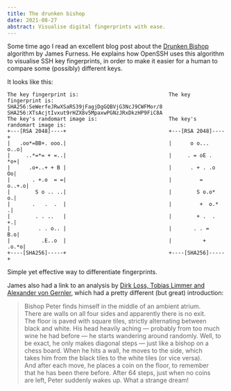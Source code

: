 ```yaml
---
title: The drunken bishop
date: 2021-08-27
abstract: Visualise digital fingerprints with ease.
---
```


Some time ago I read an excellent blog post about the [Drunken Bishop] algorithm by James Furness.
He explains how OpenSSH uses this algorithm to visualise SSH key fingerprints,
in order to make it easier for a human to compare some (possibly) different keys.


It looks like this:

    The key fingerprint is:                             The key fingerprint is:
    SHA256:SeWerfeJRwXSaRS39jFagjDgGQBVjG3NcJ9CWFMor/8  SHA256:XTsAcjtIvxut9rHZX8v5MpaxwPGNzJRxDkzHP9FiC8A
    The key's randomart image is:                       The key's randomart image is:
    +---[RSA 2048]----+                                 +---[RSA 2048]----+
    |   .oo*=BB+. ooo.|                                 |      o o... o..o|
    |     ..*=*= + =..|                                 |     . = oE . *o+|
    |      .o+..+ + B |                                 |      . + . .o Oo|
    |       . +.o  = =|                                 |         = o..+.o|
    |        S o .. ..|                                 |        S o.o* o.|
    |       .   .  .  |                                 |         +  o.* .|
    |        . . ..   |                                 |        + .  . +.|
    |         . . o.. |                                 |       . . =  B.o|
    |          .E..o  |                                 |          + .o.*o|
    +----[SHA256]-----+                                 +----[SHA256]-----+

Simple yet effective way to differentiate fingerprints.

James also had a link to an analysis by [Dirk Loss, Tobias Limmer and Alexander von Gernler],
which had a pretty different (but great) introduction:

> Bishop Peter finds himself in the middle of an ambient atrium.\
> There are walls on all four sides and apparently there is no exit.\
> The floor is paved with square tiles, strictly alternating between\
> black and white. His head heavily aching — probably from too much\
> wine he had before — he starts wandering around randomly. Well, to\
> be exact, he only makes diagonal steps — just like a bishop on a\
> chess board. When he hits a wall, he moves to the side, which\
> takes him from the black tiles to the white tiles (or vice versa).\
> And after each move, he places a coin on the floor, to remember\
> that he has been there before. After 64 steps, just when no coins\
> are left, Peter suddenly wakes up. What a strange dream!

[Drunken Bishop]: https://www.jfurness.uk/the-drunken-bishop-algorithm/
[Dirk Loss, Tobias Limmer and Alexander von Gernler]: http://www.dirk-loss.de/sshvis/drunken_bishop.pdf
